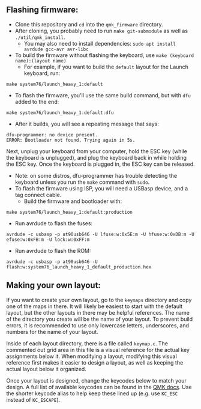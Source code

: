 ## Flashing firmware:
* Clone this repository and `cd` into the `qmk_firmware` directory.
* After cloning, you probably need to run `make git-submodule` as well as `./util/qmk_install`.
   - You may also need to install dependencies: `sudo apt install avrdude gcc-avr avr-libc`
* To build the firmware without flashing the keyboard, use `make (keyboard name):(layout name)`
   - For example, if you want to build the `default` layout for the Launch keyboard, run:
```
make system76/launch_heavy_1:default
```
* To flash the firmware, you'll use the same build command, but with `dfu` added to the end:
```
make system76/launch_heavy_1:default:dfu
```
   - After it builds, you will see a repeating message that says:
```
dfu-programmer: no device present.
ERROR: Bootloader not found. Trying again in 5s.
```
Next, unplug your keyboard from your computer, hold the ESC key (while the keyboard is unplugged), and plug the keyboard back in while holding the ESC key. Once the keyboard is plugged in, the ESC key can be released.
* Note: on some distros, dfu-programmer has trouble detecting the keyboard unless you run the `make` command with `sudo`.
* To flash the firmware using ISP, you will need a USBasp device, and a tag connect cable.
  - Build the firmware and bootloader with:
```
make system76/launch_heavy_1:default:production
```
  - Run avrdude to flash the fuses:
```
avrdude -c usbasp -p at90usb646 -U lfuse:w:0x5E:m -U hfuse:w:0xDB:m -U efuse:w:0xFB:m -U lock:w:0xFF:m
```
  - Run avrdude to flash the ROM:
```
avrdude -c usbasp -p at90usb646 -U flash:w:system76_launch_heavy_1_default_production.hex
```

## Making your own layout:
If you want to create your own layout, go to the `keymaps` directory and copy one of the maps in there. It will likely be easiest to start with the default layout, but the other layouts in there may be helpful references. The name of the directory you create will be the name of your layout. To prevent build errors, it is recommended to use only lowercase letters, underscores, and numbers for the name of your layout.

Inside of each layout directory, there is a file called `keymap.c`. The commented out grid area in this file is a visual reference for the actual key assignments below it. When modifying a layout, modifying this visual reference first makes it easier to design a layout, as well as keeping the actual layout below it organized.

Once your layout is designed, change the keycodes below to match your design. A full list of available keycodes can be found in the [QMK docs](https://beta.docs.qmk.fm/reference/keycodes). Use the shorter keycode alias to help keep these lined up (e.g. use `KC_ESC` instead of `KC_ESCAPE`).
